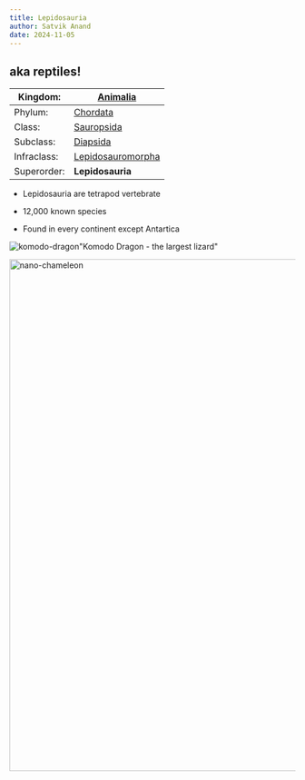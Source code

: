 ```yaml
---
title: Lepidosauria
author: Satvik Anand
date: 2024-11-05
---
```


## 

## aka reptiles!

| Kingdom:    | [Animalia](https://simple.wikipedia.org/wiki/Animal "Animal")                                |
| ----------- | -------------------------------------------------------------------------------------------- |
| Phylum:     | [Chordata](https://simple.wikipedia.org/wiki/Chordate "Chordate")                            |
| Class:      | [Sauropsida](https://simple.wikipedia.org/wiki/Reptile "Reptile")                            |
| Subclass:   | [Diapsida](https://simple.wikipedia.org/wiki/Diapsida "Diapsida")                            |
| Infraclass: | [Lepidosauromorpha](https://simple.wikipedia.org/wiki/Lepidosauromorpha "Lepidosauromorpha") |
| Superorder: | **Lepidosauria**                                                                             |

- Lepidosauria are tetrapod vertebrate 

- 12,000 known species 

- Found in every continent except Antartica

![komodo-dragon](https://cdn.britannica.com/58/152558-050-FADD52A1/Komodo-dragon.jpg "Kmomodo Dragon - The largest Lizard")"Komodo Dragon - the largest lizard"

<img title="Brookesia micra" src="https://www.crittersquad.com/wp-content/uploads/2018/08/Brookesia_micra_on_a_match_head.jpg" alt="nano-chameleon" width="902">
